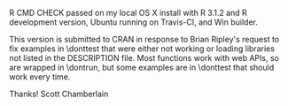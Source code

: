 R CMD CHECK passed on my local OS X install with R 3.1.2 and R development version, Ubuntu running on Travis-CI, and Win builder.

This version is submitted to CRAN in response to Brian Ripley's request to fix examples in \donttest that were either not working or loading libraries not listed in the DESCRIPTION file. Most functions work with web APIs, so are wrapped in \dontrun, but some examples are in \donttest that should work every time.

Thanks! Scott Chamberlain
